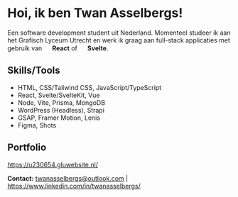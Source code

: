 # Hoi, ik ben Twan Asselbergs!

Een software development student uit Nederland. Momenteel studeer ik aan het Grafisch Lyceum Utrecht en werk ik graag aan full-stack applicaties met gebruik van <img src="https://cdn.jsdelivr.net/gh/devicons/devicon/icons/react/react-original.svg" width="15" height="15"/> **React** of <img src="https://cdn.jsdelivr.net/gh/devicons/devicon/icons/svelte/svelte-original.svg" width="15" height="15"/> **Svelte**.

## Skills/Tools
- HTML, CSS/Tailwind CSS, JavaScript/TypeScript
- React, Svelte/SvelteKit, Vue
- Node, Vite, Prisma, MongoDB
- WordPress (Headless), Strapi
- GSAP, Framer Motion, Lenis
- Figma, Shots

## Portfolio

https://u230654.gluwebsite.nl/

**Contact:** twanasselbergs@outlook.com | https://www.linkedin.com/in/twanasselbergs/ 

